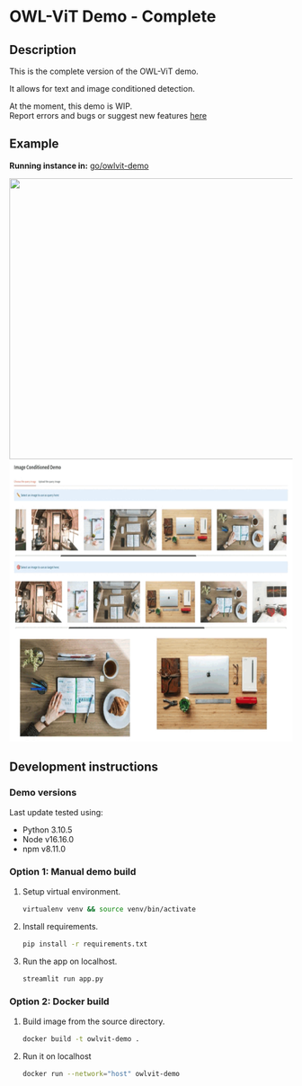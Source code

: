 # OWL-ViT Demo - Complete

## Description

This is the complete version of the OWL-ViT demo.

It allows for text and image conditioned detection.

At the moment, this demo is WIP.  \
Report errors and bugs or suggest new features [here](https://docs.google.com/document/d/1jlvOguNI_cfDfYHG6LgDBC-OZqqzaxekXPJC3EmknhQ/edit)

## Example

<!-- TODO(alexserrano): change to external link before publishing to Github. -->
**Running instance in:** [go/owlvit-demo](go/owlvit-demo)

<img src="assets/text_conditioned.gif"  width="600" height="500">
<img src="assets/image_conditioned.gif"  width="600" height="500">

## Development instructions

### Demo versions

Last update tested using:

* Python 3.10.5
* Node v16.16.0
* npm v8.11.0

### Option 1: Manual demo build

1.  Setup virtual environment.

    ```sh
    virtualenv venv && source venv/bin/activate
    ```

2.  Install requirements.

    ```sh
    pip install -r requirements.txt
    ```

3.  Run the app on localhost.

    ```sh
    streamlit run app.py
    ```


### Option 2: Docker build

1.  Build image from the source directory.

    ```sh
    docker build -t owlvit-demo .
    ```

2.  Run it on localhost

    ```sh
    docker run --network="host" owlvit-demo
    ```
